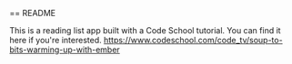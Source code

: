 == README

This is a reading list app built with a Code School tutorial. You can find it here if you're interested. https://www.codeschool.com/code_tv/soup-to-bits-warming-up-with-ember
